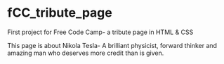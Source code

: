 # fCC_tribute_page
First project for Free Code Camp- a tribute page in HTML &amp; CSS

This page is about Nikola Tesla- A brilliant physicist, forward thinker and amazing man who deserves more credit than is given.
